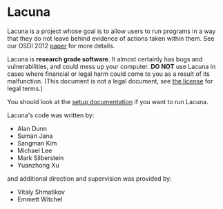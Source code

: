 # Lacuna

Lacuna is a project whose goal is to allow users to run programs in a
way that they do not leave behind evidence of actions taken within
them.  See our OSDI 2012
[paper](https://www.usenix.org/system/files/conference/osdi12/osdi12-final-100.pdf)
for more details.

Lacuna is **research grade software**.  It almost certainly has bugs
and vulnerabilities, and could mess up your computer.  **DO NOT** use
Lacuna in cases where financial or legal harm could come to you as a
result of its malfunction.  (This document is not a legal
document, see [the license](LICENSE.md) for legal terms.)

You should look at the [setup documentation](SETUP.md) if you want to
run Lacuna.

Lacuna's code was written by:
- Alan Dunn
- Suman Jana
- Sangman Kim
- Michael Lee
- Mark Silberstein
- Yuanzhong Xu

and additional direction and supervision was provided by:
- Vitaly Shmatikov
- Emmett Witchel
